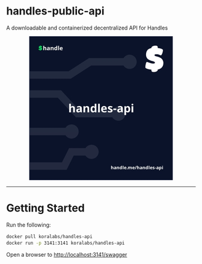 # handles-public-api
A downloadable and containerized decentralized API for Handles

<p align="center">
  <img src="./swagger/handles-api.jpeg" />
</p>

<hr/>

# Getting Started
Run the following:
```sh
docker pull koralabs/handles-api
docker run -p 3141:3141 koralabs/handles-api
```

Open a browser to [http://localhost:3141/swagger](http://localhost:3141/swagger)
